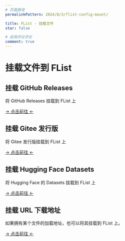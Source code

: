 ```yaml
---
# 页面路径
permalinkPattern: 2024/8/3/flist-config-mount/

title: FList - 挂载文件
star: false

# 启用评论评论
comment: true
---
```

# 挂载文件到 FList

## 挂载 GitHub Releases
将 GitHub Releases 挂载到 FList 上

[-> 点击前往 <-](./2-挂载/1-GitHub-Releases.md)

## 挂载 Gitee 发行版
将 Gitee 发行版挂载到 FList 上

[-> 点击前往 <-](./2-挂载/4-Gitee-发行版.md)


## 挂载 Hugging Face Datasets
将 Hugging Face 的 Datasets 挂载到 FList 上

[-> 点击前往 <-](./2-挂载/2-Hugging-Face-Datasets.md)


## 挂载 URL 下载地址
如果拥有某个文件的加载地址，也可以将其挂载到 FList 上。

[-> 点击前往 <-](./2-挂载/3-Down-Url.md)
